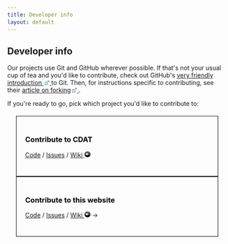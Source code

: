 ```yaml
---
title: Developer info
layout: default
---
```


<style type="text/css">
  div.span4 {
    border: 1px solid black;
    padding: 20px 20px 40px;
  }
  div.span12 {
    margin: 20px 20px 40px;
  }
  h3 {
    color: black;
  }
</style>

## Developer info

Our projects use Git and GitHub wherever possible. If that's not your usual cup
of tea and you'd like to contribute, check out GitHub's
<a href="https://help.github.com/articles/set-up-git"> very friendly introduction <img src="/images/icon_external_site.gif"> </a>
to Git. Then, for instructions specific to contributing, see their 
<a href="https://help.github.com/articles/fork-a-repo">article on forking<img src="/images/icon_external_site.gif"> </a>.

If you're ready to go, pick which project you'd like to contribute to:

<div class="span12">
  <div class="span4">
    <h3>Contribute to CDAT</h3>
    <div>
      <a href="https://github.com/CDAT/uvcdat/">Code</a> /
      <a href="https://github.com/CDAT/uvcdat/issues/">Issues</a> /
      <a href="https://github.com/CDAT/uvcdat/wiki/">Wiki <img src="/images/githubwiki.png"></a> 
    </div>  
  </div>
  <div class="span4">
    <h3>Contribute to this website</h3>
    <a href="https://github.com/CDAT/cdat.github.io/">Code</a> /
    <a href="https://github.com/CDAT/cdat.github.io/issues/">Issues</a> /
    <a href="https://github.com/CDAT/cdat.github.io/wiki/">Wiki <img src="/images/githubwiki.png"></a> &rarr;
  </div>
</div>
